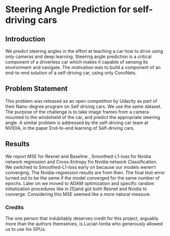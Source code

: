 # Steering Angle Prediction for self-driving cars

## Introduction
We predict steering angles in the effort at teaching a car how to drive using only cameras and deep
learning. Steering angle prediction is a critical component of a driverless car which makes it capable
of sensing its environment and navigate. The motivation was to build a component of an end-to-end
solution of a self-driving car, using only ConvNets.

## Problem Statement
This problem was released as an open competition by Udacity as part of their Nano-degree program
on Self driving cars. We use the same dataset. The purpose of the challenge is to take image frames
from a camera mounted to the windshield of the car, and predict the appropriate steering angle.
A similar problem is addressed by the self-driving car team at NVIDIA, in the paper End-to-end
learning of Self-driving cars.

## Results
We report MSE for Resnet and Baseline , Smoothed-L1-loss for Nvidia network regression and Cross-Entropy fro Nvidia network Classification. We switched to Smoothed-L1-loss early on because our models weren’t converging. The Nvidia-regression results are from then. The final test-error turned out to be the same if the model converged for the same number of epochs. Later on we moved to ADAM optimization and specific random initialization procedures like in [5]and got both Resnet and Nvidia to converge. Considering this MSE seemed like a more natural measure.

### Credits
The one person that indubitably deserves credit for this project, arguably more than the authors themselves, is Lucian Ionita who generously allowed us to use his GPUs.


